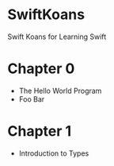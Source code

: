 # SwiftKoans
Swift Koans for Learning Swift

# Chapter 0
- The Hello World Program
- Foo Bar

# Chapter 1
- Introduction to Types
